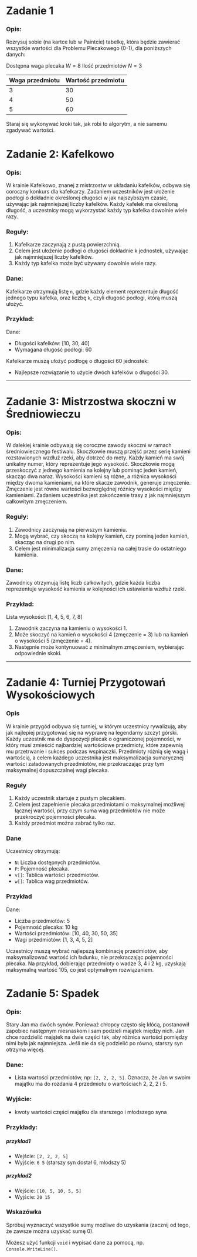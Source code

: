 # Zadanie 1

### Opis:
Rozrysuj sobie (na kartce lub w Paintcie) tabelkę, która będzie zawierać wszystkie wartości dla Problemu Plecakowego (0-1), dla poniższych danych:

Dostępna waga plecaka $W = 8$
Ilość przedmiotów $N = 3$

| Waga przedmiotu | Wartość przedmiotu |
|-----------------|--------------------|
| 3               | 30                 |
| 4               | 50                 |
| 5               | 60                 |

Staraj się wykonywać kroki tak, jak robi to algorytm, a nie samemu zgadywać wartości.

# Zadanie 2: Kafelkowo

### Opis:
W krainie Kafelkowo, znanej z mistrzostw w układaniu kafelków, odbywa się coroczny konkurs dla kafelkarzy. Zadaniem uczestników jest ułożenie podłogi o dokładnie określonej długości w jak najszybszym czasie, używając jak najmniejszej liczby kafelków. Każdy kafelek ma określoną długość, a uczestnicy mogą wykorzystać każdy typ kafelka dowolnie wiele razy.

### Reguły:
1. Kafelkarze zaczynają z pustą powierzchnią.
2. Celem jest ułożenie podłogi o długości dokładnie k jednostek, używając jak najmniejszej liczby kafelków.
3. Każdy typ kafelka może być używany dowolnie wiele razy.

### Dane:
Kafelkarze otrzymują listę `n`, gdzie każdy element reprezentuje długość jednego typu kafelka, oraz liczbę `k`, czyli długość podłogi, którą muszą ułożyć.

### Przykład:
Dane:
- Długości kafelków: [10, 30, 40]
- Wymagana długość podłogi: 60

Kafelkarze muszą ułożyć podłogę o długości 60 jednostek:
- Najlepsze rozwiązanie to użycie dwóch kafelków o długości 30.
---

# Zadanie 3: Mistrzostwa skoczni w Średniowieczu

### Opis:
W dalekiej krainie odbywają się coroczne zawody skoczni w ramach średniowiecznego festiwalu. Skoczkowie muszą przejść przez serię kamieni rozstawionych wzdłuż rzeki, aby dotrzeć do mety. Każdy kamień ma swój unikalny numer, który reprezentuje jego wysokość. Skoczkowie mogą przeskoczyć z jednego kamienia na kolejny lub pominąć jeden kamień, skacząc dwa naraz. Wysokości kamieni są różne, a różnica wysokości między dwoma kamieniami, na które skacze zawodnik, generuje zmęczenie. Zmęczenie jest równe wartości bezwzględnej różnicy wysokości między kamieniami. Zadaniem uczestnika jest zakończenie trasy z jak najmniejszym całkowitym zmęczeniem.

### Reguły:
1. Zawodnicy zaczynają na pierwszym kamieniu.
2. Mogą wybrać, czy skoczą na kolejny kamień, czy pominą jeden kamień, skacząc na drugi po nim.
3. Celem jest minimalizacja sumy zmęczenia na całej trasie do ostatniego kamienia.

### Dane:
Zawodnicy otrzymują listę liczb całkowitych, gdzie każda liczba reprezentuje wysokość kamienia w kolejności ich ustawienia wzdłuż rzeki.

### Przykład:
Lista wysokości: [1, 4, 5, 6, 7, 8]
1. Zawodnik zaczyna na kamieniu o wysokości 1.
2. Może skoczyć na kamień o wysokości 4 (zmęczenie = 3) lub na kamień o wysokości 5 (zmęczenie = 4).
3. Następnie może kontynuować z minimalnym zmęczeniem, wybierając odpowiednie skoki.
---

# Zadanie 4: Turniej Przygotowań Wysokościowych

### Opis
W krainie przygód odbywa się turniej, w którym uczestnicy rywalizują, aby jak najlepiej przygotować się na wyprawę na legendarny szczyt górski. Każdy uczestnik ma do dyspozycji plecak o ograniczonej pojemności, w który musi zmieścić najbardziej wartościowe przedmioty, które zapewnią mu przetrwanie i sukces podczas wspinaczki. Przedmioty różnią się wagą i wartością, a celem każdego uczestnika jest maksymalizacja sumarycznej wartości załadowanych przedmiotów, nie przekraczając przy tym maksymalnej dopuszczalnej wagi plecaka.

### Reguły
1. Każdy uczestnik startuje z pustym plecakiem.
2. Celem jest zapełnienie plecaka przedmiotami o maksymalnej możliwej łącznej wartości, przy czym suma wag przedmiotów nie może przekroczyć pojemności plecaka.
3. Każdy przedmiot można zabrać tylko raz.

### Dane
Uczestnicy otrzymują:
- `N`: Liczba dostępnych przedmiotów.
- `P`: Pojemność plecaka.
- `v[]`: Tablica wartości przedmiotów.
- `w[]`: Tablica wag przedmiotów.

### Przykład
Dane:
- Liczba przedmiotów: 5
- Pojemność plecaka: 10 kg
- Wartości przedmiotów: [10, 40, 30, 50, 35]
- Wagi przedmiotów: [1, 3, 4, 5, 2]

Uczestnicy muszą wybrać najlepszą kombinację przedmiotów, aby maksymalizować wartość ich ładunku, nie przekraczając pojemności plecaka. Na przykład, dobierając przedmioty o wadze 3, 4 i 2 kg, uzyskają maksymalną wartość 105, co jest optymalnym rozwiązaniem.


# Zadanie 5: Spadek

### Opis:
Stary Jan ma dwóch synów. Ponieważ chłopcy często się kłócą, postanowił zapobiec następnym niesnaskom i sam podzieli majątek między nich. Jan chce rozdzielić majątek na dwie części tak, aby różnica wartości pomiędzy nimi była jak najmniejsza. Jeśli nie da się podzielić po równo, starszy syn otrzyma więcej.

### Dane:
- Lista wartości przedmiotów, np: `[2, 2, 2, 5]`. Oznacza, że Jan w swoim majątku ma do rozdania 4 przedmiotu o wartościach 2, 2, 2 i 5.

### Wyjście:
- kwoty wartości części majątku dla starszego i młodszego syna

### Przykłady:
##### przykład1
- Wejście: `[2, 2, 2, 5]`
- Wyjście: `6 5` (starszy syn dostał 6, młodszy 5)

##### przykład2
- Wejście: `[10, 5, 10, 5, 5]`
- Wyjście: `20 15`

### Wskazówka
Spróbuj wyznaczyć wszystkie sumy możliwe do uzyskania (zacznij od tego, że zawsze można uzyskać sumę 0).

Możesz użyć funkcji `void` i wypisać dane za pomocą, np. `Console.WriteLine()`.